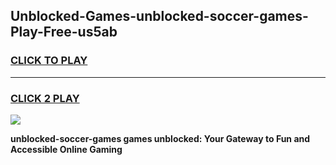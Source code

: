 
## Unblocked-Games-unblocked-soccer-games-Play-Free-us5ab
<h3>
<a href="https://premium76.site?title=unblocked-soccer-games&ref=19M">CLICK TO PLAY</a></h3>
<hr>

<h3>
<a href="https://premium76.site?title=unblocked-soccer-games&ref=19M">CLICK 2 PLAY</a>
  
</h3>

<a href="https://premium76.site?title=unblocked-soccer-games&ref=19M"><img src="https://clearcache.store/games.png"></a>


**unblocked-soccer-games games unblocked: Your Gateway to Fun and Accessible Online Gaming**
